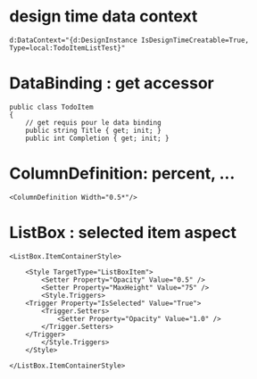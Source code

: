 
# design time data context

	d:DataContext="{d:DesignInstance IsDesignTimeCreatable=True, Type=local:TodoItemListTest}"

# DataBinding : get accessor

    public class TodoItem
    {
        // get requis pour le data binding
        public string Title { get; init; }
        public int Completion { get; init; }

# ColumnDefinition: percent, ...

    <ColumnDefinition Width="0.5*"/>

# ListBox : selected item aspect

    <ListBox.ItemContainerStyle>
        
        <Style TargetType="ListBoxItem">
            <Setter Property="Opacity" Value="0.5" />
            <Setter Property="MaxHeight" Value="75" />
            <Style.Triggers>
        <Trigger Property="IsSelected" Value="True">
            <Trigger.Setters>
                <Setter Property="Opacity" Value="1.0" />
            </Trigger.Setters>
        </Trigger>
            </Style.Triggers>
        </Style>

    </ListBox.ItemContainerStyle>
